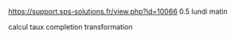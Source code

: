 https://support.sps-solutions.fr/view.php?id=10066 0.5 lundi matin

calcul taux completion
transformation
